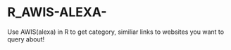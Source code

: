 # R_AWIS-ALEXA-

Use AWIS(alexa) in R to get category, similiar links to websites you want to query about!
